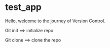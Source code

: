 # test_app
Hello, welcome to the journey of Version Control.

Git init ==> initialize repo

Git clone ==> clone the repo
